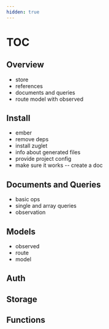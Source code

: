 ```yaml
---
hidden: true
---
```


# TOC

## Overview

* store
* references
* documents and queries
* route model with observed

## Install

* ember
* remove deps
* install zuglet
* info about generated files
* provide project config
* make sure it works -- create a doc

## Documents and Queries

* basic ops
* single and array queries
* observation

## Models

* observed
* route
* model

## Auth

## Storage

## Functions
